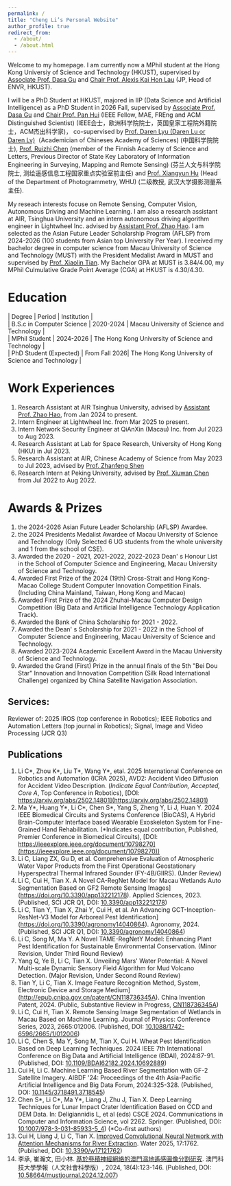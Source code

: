 ```yaml
---
permalink: /
title: "Cheng Li’s Personal Website"
author_profile: true
redirect_from: 
  - /about/
  - /about.html
---
```

Welcome to my homepage. I am currently now a MPhil student at the Hong Kong Universiy of Science and Technology (HKUST), supervised by [Associate Prof. Dasa Gu](https://scholar.google.com/citations?user=NUV28h8AAAAJ&hl=en) and [Chair Prof. Alexis Kai Hon Lau](https://scholar.google.com/citations?user=sB519ukAAAAJ&hl=en) (JP, Head of ENVR, HKUST).  

I will be a PhD Student at HKUST, majored in IIP (Data Science and Artificial Intelligence) as a PhD Student in 2026 Fall, supervised by [Associate Prof. Dasa Gu](https://scholar.google.com/citations?user=NUV28h8AAAAJ&hl=en) and [Chair Prof. Pan Hui](https://scholar.google.com/citations?user=dcDrhzMAAAAJ&hl=zh-CN) (IEEE Fellow, MAE, FREng and ACM Distinguished Scientist) (IEEE会士，欧洲科学院院士，英国皇家工程院外籍院士，ACM杰出科学家)， co-supervised by [Prof. Daren Lyu (Daren Lu or Daren Lv)](https://iap.cas.cn/sourcedb/zw/gbzjrc/ys/200908/t20090805_5548911.html)（Academician of Chineses Academy of Sciences) (中国科学院院士), [Prof. Ruizhi Chen](https://scholar.google.com/citations?user=ViEjhlsAAAAJ&hl=zh-CN)  (member of the Finnish Academy of Science and Letters, Previous Director of State Key Laboratory of Information Engineering in Surveying, Mapping and Remote Sensing) (芬兰人文与科学院院士, 测绘遥感信息工程国家重点实验室前主任) and [Prof. Xiangyun Hu](https://scholar.google.com/citations?user=MVFNsJgAAAAJ&hl=en) (Head of the Department of Photogrammetry, WHU) (二级教授, 武汉大学摄影测量系主任).  

My reseach interests focuse on Remote Sensing, Computer Vision, Autonomous Driving and Machine Learning. I am also a research assistant at AIR, Tsinghua University and an intern autonomous driving algorithm engineer in Lightwheel Inc. advised by [Assistant Prof. Zhao Hao](https://air.tsinghua.edu.cn/en/info/1046/1652.htm). I am selected as the Asian Future Leader Scholarship Program (AFLSP) from 2024-2026 (100 students from Asian top University Per Year). I received my bachelor degree in computer science from Macau University of Science and Technology (MUST) with the President Medalist Award in MUST and supervised by [Prof. Xiaolin Tian](https://fie.must.edu.mo/id-1444/person/view/id-539.html). My Bachelor GPA at MUST is 3.84/4.00, my MPhil Culmulative Grade Point Average (CGA) at HKUST is 4.30/4.30.  

Education
======  
| Degree                          | Period        | Institution                                |  
| B.S.c in Computer Science    | 2020-2024     | Macau University of Science and Technology |  
| MPhil Student                   | 2024-2026     | The Hong Kong University of Science and Technology |  
| PhD Student (Expected)          | From Fall 2026| The Hong Kong University of Science and Technology |  

Work Experiences
======
1. Research Assistant at AIR Tsinghua University, advised by [Assistant Prof. Zhao Hao](https://air.tsinghua.edu.cn/en/info/1046/1652.htm), from Jan 2024 to present.  
2. Intern Engineer at Lightwheel Inc. from Mar 2025 to present.  
3. Intern Network Security Engineer at QiAnXin (Macau) Inc. from Jul 2023 to Aug 2023.  
4. Research Assistant at Lab for Space Research, University of Hong Kong (HKU) in Jul 2023.  
5. Research Assistant at AIR, Chinese Academy of Science from May 2023 to Jul 2023, advised by [Prof. Zhanfeng Shen](https://people.ucas.ac.cn/~shenzhanfeng)  
6. Research Intern at Peking University, advised by [Prof. Xiuwan Chen](https://sess.pku.edu.cn/info/1157/2012.htm) from Jul 2022 to Aug 2022.  

Awards & Prizes
======
1. the 2024-2026 Asian Future Leader Scholarship (AFLSP) Awardee.  
2. the 2024 Presidents Medalist Awardee of Macau University of Science and Technology (Only Selected 6 UG students from the whole university and 1 from the school of CSE).  
3. Awarded the 2020 - 2021, 2021-2022, 2022-2023 Dean' s Honour List in the School of Computer Science and Engineering, Macau University of Science and Technology.  
4. Awarded First Prize of the 2024 (19th) Cross-Strait and Hong Kong-Macao College Student Computer Innovation Competition Finals. (Including China Mainland, Taiwan, Hong Kong and Macao)  
5. Awarded First Prize of the 2024 Zhuhai-Macau Computer Design Competition (Big Data and Artificial Intelligence Technology Application Track).  
5. Awarded the Bank of China Scholarship for 2021 - 2022.  
6. Awarded the Dean' s Scholarship for 2021 - 2022 in the School of Computer Science and Engineering, Macau University of Science and Technology.  
7. Awarded 2023-2024 Academic Excellent Award in the Macau University of Science and Technology.  
8. Awarded the Grand (First) Prize in the annual finals of the 5th "Bei Dou Star" Innovation and Innovation Competition (Silk Road International Challenge) organized by China Satellite Navigation Association.  

Services:
------
Reviewer of: 2025 IROS (top conference in Robotics); IEEE Robotics and Automation Letters (top journal in Robotics); Signal, Image and Video Processing (JCR Q3)

Publications
------
1. Li C\*, Zhou K\*, Liu T\*, Wang Y\*, etal. 2025 International Conference on Robotics and Automation (ICRA 2025), AVD2: Accident Video Diffusion for Accident Video Description. (*Indicate Equal Contribution, Accepted, Core A*, Top Conference in Robotics), [DOI: https://arxiv.org/abs/2502.14801](https://arxiv.org/abs/2502.14801)
2. Ma Y\*, Huang Y\*, Li C\*, Chen S\*, Yang S, Zheng Y, Li J, Huan Y. 2024 IEEE Biomedical Circuits and Systems Conference (BioCAS), A Hybrid Brain-Computer Interface based Wearable Exoskeleton System for Fine-Grained Hand Rehabilitation. (*Indicates equal contribution, Published, Premier Conference in Biomedical Circuits), [DOI: https://ieeexplore.ieee.org/document/10798270](https://ieeexplore.ieee.org/document/10798270))
3. Li C, Liang ZX, Gu D, et al. Comprehensive Evaluation of Atmospheric Water Vapor Products from the First Operational Geostationary Hyperspectral Thermal Infrared Sounder (FY-4B/GIIRS). (Under Review)  
4. Li C, Cui H, Tian X. A Novel CA-RegNet Model for Macau Wetlands Auto Segmentation Based on GF2 Remote Sensing Images](https://doi.org/10.3390/app132212178). Applied Sciences, 2023. (Published, SCI JCR Q1, DOI: [10.3390/app132212178](https://doi.org/10.3390/app132212178))
5. Li C, Tian Y, Tian X, Zhai Y, Cui H, et al. An Advancing GCT-Inception-ResNet-V3 Model for Arboreal Pest Identification](https://doi.org/10.3390/agronomy14040864). Agronomy, 2024. (Published, SCI JCR Q1, DOI: [10.3390/agronomy14040864](https://doi.org/10.3390/agronomy14040864))  
6. Li C, Song M, Ma Y. A Novel TAME-RegNetY Model: Enhancing Plant Pest Identification for Sustainable Environmental Conservation. (Minor Revision, Under Third Round Review)   
7. Yang Q, Ye B, Li C, Tian X. Unveiling Mars' Water Potential: A Novel Multi-scale Dynamic Sensory Field Algorithm for Mud Volcano Detection. (Major Revision, Under Second Round Review)    
8. Tian Y, Li C, Tian X. Image Feature Recognition Method, System, Electronic Device and Storage Medium](http://epub.cnipa.gov.cn/patent/CN118736345A). China Invention Patent, 2024. (Public, Substantive Review in Progress, [CN118736345A](http://epub.cnipa.gov.cn/patent/CN118736345A))
9. Li C, Cui H, Tian X. Remote Sensing Image Segmentation of Wetlands in Macau Based on Machine Learning. Journal of Physics: Conference Series, 2023, 2665:012006. (Published, DOI: [10.1088/1742-6596/2665/1/012006](https://doi.org/10.1088/1742-6596/2665/1/012006))
10. Li C, Chen S, Ma Y, Song M, Tian X, Cui H. Wheat Pest Identification Based on Deep Learning Techniques. 2024 IEEE 7th International Conference on Big Data and Artificial Intelligence (BDAI), 2024:87-91. (Published, DOI: [10.1109/BDAI62182.2024.10692889](https://doi.org/10.1109/BDAI62182.2024.10692889))
11. Cui H, Li C. Machine Learning Based River Segmentation with GF-2 Satellite Imagery. AIBDF '24: Proceedings of the 4th Asia-Pacific Artificial Intelligence and Big Data Forum, 2024:325-328. (Published, DOI: [10.1145/3718491.3718545](https://doi.org/10.1145/3718491.3718545))
12. Chen S\*, Li C\*, Ma Y\*, Liang J, Zhu J, Tian X. Deep Learning Techniques for Lunar Impact Crater Identification Based on CCD and DEM Data. In: Deligiannidis L, et al (eds) CSCE 2024. Communications in Computer and Information Science, vol 2262. Springer. (Published, DOI: [10.1007/978-3-031-85933-5_4](https://doi.org/10.1007/978-3-031-85933-5_4)) (*Co-first authors)
13. Cui H, Liang J, Li C, Tian X. [Improved Convolutional Neural Network with Attention Mechanisms for River Extraction](https://doi.org/10.3390/w17121762). Water 2025, 17:1762. (Published, DOI: [10.3390/w17121762](https://doi.org/10.3390/w17121762))
14. 李承, 崔瀚文, 田小林. [基於卷積神經網絡的澳門濕地遙感圖像分割研究](https://doi.org/10.58664/mustjournal.2024.12.007). 澳門科技大學學報（人文社會科學版）, 2024, 18(4):123-146. (Published, DOI: [10.58664/mustjournal.2024.12.007](https://doi.org/10.58664/mustjournal.2024.12.007))  

